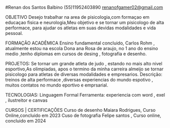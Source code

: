 #Renan dos Santos Balbino
(55)11952403890
renanofgamer02@gmail.com


OBJETIVO
Desejo trabalhar na area de pisicologia,com formaçao em educaçao fisica e neurologia,Meu objetivo e se tornar um pisicologo de alta performace, para ajudar os atletas em suas devidas modalidades e vida pessoal.


FORMAÇÃO ACADÊMICA
Ensino fundamental concluido, Carlos Rohm , atualmente estou na escola Dona ana Rosa de araujo, no 1 ano do ensino medio ,tenho diplomas em cursos de desing , fotografia e desenho.


PROJETOS: 
Se tornar um grande atleta de judo , estando no mais alto nivel esportivo,As olimpiadas, apos o termino da minha carreira almeijo se tornar pisicologo para atletas de diversas modalidades e empresarios.
Descrição: treinos de alta performace ,diversas experiencias do mundo espotivo , muitos contatos no mundo eportivo e emprsarial. 

TECNOLOGIAS:
Linguagem Formal
Ferramenta: experiencia com word , exel , ilustreitor e canvas

CURSOS | CERTIFICAÇÕES
Curso de desenho Maiara Rodrigues, Curso Online,concluido em 2023
Cuso de fotografia Felipe santos , Curso online, concluido em 2024
